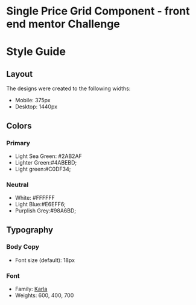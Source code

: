 # Single Price Grid Component - front end mentor Challenge

# Style Guide

## Layout

The designs were created to the following widths:

- Mobile: 375px
- Desktop: 1440px

## Colors

### Primary

- Light Sea Green: #2AB2AF
- Lighter Green:#4ABEBD;
- Light green:#C0DF34;

### Neutral

- White: #FFFFFF
- Light Blue:#E6EFF6;
- Purplish Grey:#98A6BD;

## Typography

### Body Copy

- Font size (default): 18px

### Font

- Family: [Karla](https://fonts.google.com/specimen/Karla?query=Karla)
- Weights: 600, 400, 700 

